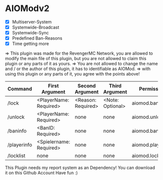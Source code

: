 # AIOModv2
- [x] Multiserver-System
- [x] Systemwide-Broadcast 
- [x] Systemwide-Sync
- [x] Predefined Ban-Reasons
- [x] Time getting more

=> This plugin was made for the RevengerMC Network, you are allowed to modify the main file of this plugin, but you are not allowed to claim this plugin or any parts of it as yours. 
=> You are not allowed to change the name and / or the author of this plugin, it has to identifiable as AIOMod.
=> with using this plugin or any parts of it, you agree with the points above!

| Command  | First Argument | Second Argument | Third Argument | Permission | 
| ------------- | ------------- | ------------- | ------------- | ------------- |
| /lock  | <PlayerName: Required>  | <Reason: Required>  | <Note: Optional> | aiomod.ban |
| /unlock  | <PlayerName: Required>  | none | none | aiomod.unlock |
| /baninfo  | <BanID: Required>  | none | none | aiomod.baninfo |
| /playerinfo  | <Spielername: Required>  | none | none | aiomod.playerinfo |
| /locklist  | none  | none | none | aiomod.locklist |

This Plugin needs my report system as an Dependency!
You can download it on this Github Account
Have fun :)
